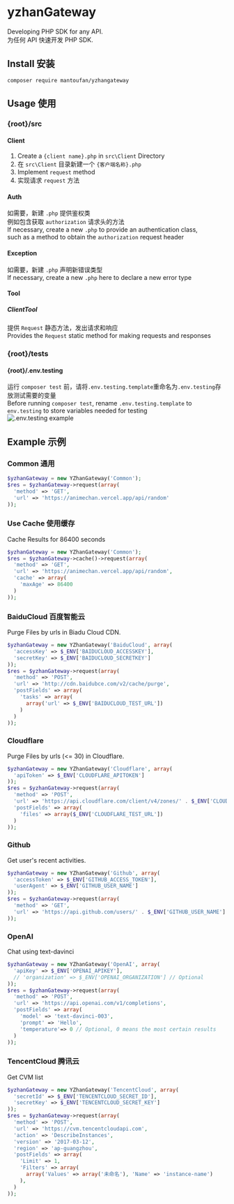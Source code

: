 # yzhanGateway
Developing PHP SDK for any API.  
为任何 API 快速开发 PHP SDK.  
## Install 安装  
```shell
composer require mantoufan/yzhangateway
```
## Usage 使用
### {root}/src
#### Client
1. Create a `{client name}.php` in `src\Client` Directory  
1. 在 `src\Client` 目录新建一个 `{客户端名称}.php`
2. Implement `request` method
2. 实现请求 `request` 方法
#### Auth
如需要，新建 `.php` 提供鉴权类  
例如包含获取 `authorization` 请求头的方法    
If necessary, create a new `.php` to provide an authentication class,  
such as a method to obtain the `authorization` request header  
#### Exception
如需要，新建 `.php` 声明新错误类型  
If necessary, create a new `.php` here to declare a new error type  
#### Tool
##### ClientTool
提供 `Request` 静态方法，发出请求和响应  
Provides the `Request` static method for making requests and responses  
### {root}/tests
#### {root}/.env.testing
运行 `composer test` 前，请将`.env.testing.template`重命名为`.env.testing`存放测试需要的变量  
Before running `composer test`, rename `.env.testing.template` to `env.testing` to store variables needed for testing  
![.env.testing example](https://s2.loli.net/2022/09/10/1e7GxSlquyTPdRX.jpg)
## Example 示例
### Common 通用
```php
$yzhanGateway = new YZhanGateway('Common');
$res = $yzhanGateway->request(array(
  'method' => 'GET',
  'url' => 'https://animechan.vercel.app/api/random'
));
```
### Use Cache 使用缓存
Cache Results for 86400 seconds
```php
$yzhanGateway = new YZhanGateway('Common');
$res = $yzhanGateway->cache()->request(array(
  'method' => 'GET',
  'url' => 'https://animechan.vercel.app/api/random',
  'cache' => array(
    'maxAge' => 86400
  ) 
));
```
### BaiduCloud 百度智能云
Purge Files by urls in Biadu Cloud CDN.  
```php
$yzhanGateway = new YZhanGateway('BaiduCloud', array(
  'accessKey' => $_ENV['BAIDUCLOUD_ACCESSKEY'],
  'secretKey' => $_ENV['BAIDUCLOUD_SECRETKEY']
));
$res = $yzhanGateway->request(array(
  'method' => 'POST',
  'url' => 'http://cdn.baidubce.com/v2/cache/purge',
  'postFields' => array(
    'tasks' => array(
      array('url' => $_ENV['BAIDUCLOUD_TEST_URL'])
    )
  )
));
```
### Cloudflare
Purge Files by urls (<= 30) in Cloudflare.  
```php
$yzhanGateway = new YZhanGateway('Cloudflare', array(
  'apiToken' => $_ENV['CLOUDFLARE_APITOKEN']
));
$res = $yzhanGateway->request(array(
  'method' => 'POST',
  'url' => 'https://api.cloudflare.com/client/v4/zones/' . $_ENV['CLOUDFLARE_REGION_ID'] . '/purge_cache',
  'postFields' => array(
    'files' => array($_ENV['CLOUDFLARE_TEST_URL'])
  )
));
```
### Github
Get user's recent activities.
```php
$yzhanGateway = new YZhanGateway('Github', array(
  'accessToken' => $_ENV['GITHUB_ACCESS_TOKEN'],
  'userAgent' => $_ENV['GITHUB_USER_NAME']
));
$res = $yzhanGateway->request(array(
  'method' => 'GET',
  'url' => 'https://api.github.com/users/' . $_ENV['GITHUB_USER_NAME'] . '/events'
));
```
### OpenAI
Chat using text-davinci
```php
$yzhanGateway = new YZhanGateway('OpenAI', array(
  'apiKey' => $_ENV['OPENAI_APIKEY'],
  // 'organization' => $_ENV['OPENAI_ORGANIZATION'] // Optional
));
$res = $yzhanGateway->request(array(
  'method' => 'POST',
  'url' => 'https://api.openai.com/v1/completions',
  'postFields' => array(
    'model' => 'text-davinci-003',
    'prompt' => 'Hello',
    'temperature'=> 0 // Optional, 0 means the most certain results
  )
));
```
### TencentCloud 腾讯云
Get CVM list
```php
$yzhanGateway = new YZhanGateway('TencentCloud', array(
  'secretId' => $_ENV['TENCENTCLOUD_SECRET_ID'],
  'secretKey' => $_ENV['TENCENTCLOUD_SECRET_KEY']
));
$res = $yzhanGateway->request(array(
  'method' => 'POST',
  'url' => 'https://cvm.tencentcloudapi.com',
  'action' => 'DescribeInstances',
  'version' => '2017-03-12',
  'region' => 'ap-guangzhou',
  'postFields' => array(
    'Limit' => 1,
    'Filters' => array(
      array('Values' => array('未命名'), 'Name' => 'instance-name')
    ),
  )
));
```